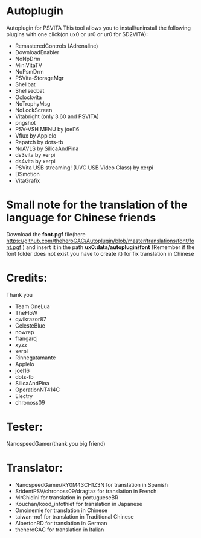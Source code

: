 # Autoplugin
Autoplugin for PSVITA
This tool allows you to install/uninstall the following plugins with one click(on ux0 or ur0 or ur0 for SD2VITA):
- RemasteredControls (Adrenaline)
- DownloadEnabler
- NoNpDrm
- MiniVitaTV
- NoPsmDrm
- PSVita-StorageMgr
- Shellbat
- Shellsecbat
- Oclockvita
- NoTrophyMsg
- NoLockScreen
- Vitabright (only 3.60 and PSVITA)
- pngshot
- PSV-VSH MENU by joel16
- Vflux by Applelo
- Repatch by dots-tb
- NoAVLS by SilicaAndPina
- ds3vita by xerpi
- ds4vita by xerpi
- PSVita USB streaming! (UVC USB Video Class) by xerpi
- DSmotion
- VitaGrafix
# Small note for the translation of the language for Chinese friends
Download the **font.pgf** file(here https://github.com/theheroGAC/Autoplugin/blob/master/translations/font/font.pgf ) and insert it in the path **ux0:data/autoplugin/font** (Remember if the font folder does not exist you have to create it) for fix translation in Chinese
# Credits:
 Thank you
- Team OneLua
- TheFloW
- qwikrazor87
- CelesteBlue
- nowrep
- frangarcj
- xyzz
- xerpi
- Rinnegatamante
- Applelo
- joel16
- dots-tb
- SilicaAndPina
- OperationNT414C
- Electry
- chronoss09
# Tester:
NanospeedGamer(thank you big friend)
# Translator:
- NanospeedGamer/RY0M43CH1Z3N for translation in Spanish
- SridentPSV/chronoss09/dragtaz for translation in French
- MrGhidini for translation in portugueseBR
- Kouchan/kood_infothief for translation in Japanese
- Omoinemie for translation in Chinese
- taiwan-no1 for translation in Traditional Chinese
- AlbertonRD for translation in German
- theheroGAC for translation in Italian
